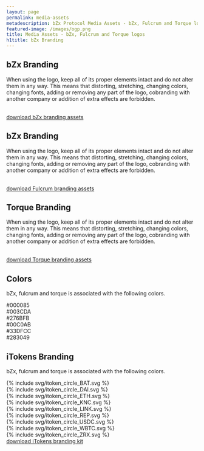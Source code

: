 ```yaml
---
layout: page
permalink: media-assets
metadescription: bZx Protocol Media Assets - bZx, Fulcrum and Torque logos.
featured-image: /images/ogp.png
title: Media Assets - bZx, Fulcrum and Torque logos
h1title: bZx Branding
---
```


<div class="post-content media-assets">
    <div class="container  container-md mb-70 post-content">
        <h2> bZx Branding </h2>
        <p>When using the logo, keep all of its proper elements intact and do not alter them in any way. This means that distorting, stretching, changing colors, changing fonts, adding or removing any part of the logo, cobranding with another company or addition of extra effects are forbidden.
        </p>
    </div>
    <div class="container container-xl text-center mb-70">
        <div class="grid mb-30">
            <img data-src="/images/bzx-media/bZx_logo.png" class="logo lazyload"/>
            <img data-src="/images/bzx-media/bZx_logo_invert.png" class="logo-invert lazyload"/>
            <img data-src="/images/bzx-media/bZx_symbol.png" class="symbol lazyload"/>
        </div>
        <a href="/images/bzx-branding.zip" title="download bZx branding assets" class="button button-secondary d-flex j-content-center m-auto">download bZx branding assets</a>  
    </div>
    <div class="container  container-md">
        <h2> bZx Branding </h2>
        <p>When using the logo, keep all of its proper elements intact and do not alter them in any way. This means that distorting, stretching, changing colors, changing fonts, adding or removing any part of the logo, cobranding with another company or addition of extra effects are forbidden.
        </p>
    </div>
    <div class="container container-xl text-center mb-70">
        <div class="grid mb-30">
            <img data-src="/images/bzx-media/fulcrum_logo.png" class="logo lazyload"/>
            <img data-src="/images/bzx-media/fulcrum_logo_invert.png" class="logo-invert lazyload"/>
            <img data-src="/images/bzx-media/fulcrum_symbol.png" class="symbol lazyload"/>
        </div>
        <a href="/images/bzx-branding.zip" title="download Fulcrum branding assets" class="button button-secondary d-flex j-content-center m-auto">download Fulcrum branding assets</a>  
    </div>
    <div class="container  container-md">
        <h2>Torque Branding</h2>
        <p>When using the logo, keep all of its proper elements intact and do not alter them in any way. This means that distorting, stretching, changing colors, changing fonts, adding or removing any part of the logo, cobranding with another company or addition of extra effects are forbidden.
        </p>
    </div>
    <div class="container container-xl text-center mb-70">
        <div class="grid mb-30">
            <img data-src="/images/bzx-media/torque_logo.png" class="logo lazyload"/>
            <img data-src="/images/bzx-media/torque_logo_invert.png" class="logo-invert lazyload"/>
            <img data-src="/images/bzx-media/torque_symbol.png" class="symbol lazyload"/>
        </div>
        <a href="/images/bzx-branding.zip" title="download Torque branding assets" class="button button-secondary d-flex j-content-center m-auto">download Torque branding assets</a>  
    </div>
    <div class="container  container-md">
        <h2>Colors</h2>
        <p>bZx, fulcrum and torque is associated with the following colors.
        </p>
    </div>
    <div class="bzx-colors container container-xl mt-40 mb-70">
        <div class="color-circle c000085"><span class="fs-18 fs-sm-13">#000085</span></div> 
        <div class="color-circle c003CDA"><span class="fs-18 fs-sm-13">#003CDA</span></div> 
        <div class="color-circle c276BFB"><span class="fs-18 fs-sm-13">#276BFB</span></div> 
        <div class="color-circle c00C0AB"><span class="fs-18 fs-sm-13">#00C0AB</span></div> 
        <div class="color-circle c33DFCC"><span class="fs-18 fs-sm-13">#33DFCC</span></div> 
        <div class="color-circle c283049"><span class="fs-18 fs-sm-13">#283049</span></div> 
    </div>
    <div class="container  container-md">
        <h2>iTokens Branding</h2>
        <p>bZx, fulcrum and torque is associated with the following colors.
        </p>
    </div>
    <div class="itoken container container-xl text-center ">
        <div class="grid mb-30">
            <div class="itoken-wrapper">{% include svg/itoken_circle_BAT.svg %}</div> 
            <div class="itoken-wrapper">{% include svg/itoken_circle_DAI.svg %}</div> 
            <div class="itoken-wrapper">{% include svg/itoken_circle_ETH.svg %}</div> 
            <div class="itoken-wrapper">{% include svg/itoken_circle_KNC.svg %}</div> 
            <div class="itoken-wrapper">{% include svg/itoken_circle_LINK.svg %}</div> 
            <div class="itoken-wrapper">{% include svg/itoken_circle_REP.svg %}</div> 
            <div class="itoken-wrapper">{% include svg/itoken_circle_USDC.svg %}</div> 
            <div class="itoken-wrapper">{% include svg/itoken_circle_WBTC.svg %}</div> 
            <div class="itoken-wrapper">{% include svg/itoken_circle_ZRX.svg %}</div> 
        </div>
        <a href="/images/iTokens.zip" title="download iTokens branding kit" class="button button-secondary d-flex j-content-center m-auto">download iTokens branding kit</a>  
    </div>
</div>


